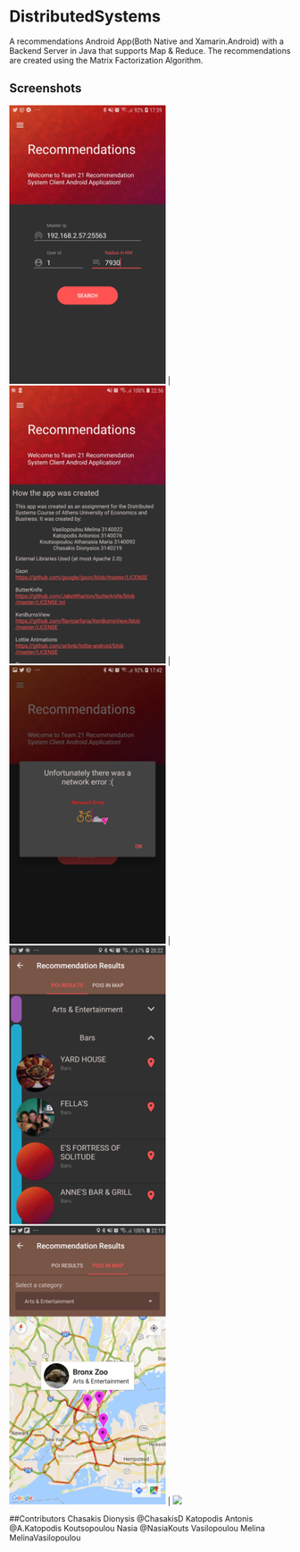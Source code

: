 # DistributedSystems

A recommendations Android App(Both Native and Xamarin.Android) with a Backend Server in Java that supports Map & Reduce. The recommendations are created using the Matrix Factorization Algorithm.

## Screenshots
<img src="https://github.com/ChasakisD/DistributedSystems/blob/master/Art/search.jpg" width="280"> |
<img src="https://github.com/ChasakisD/DistributedSystems/blob/master/Art/credits.jpg" width="280"> |
<img src="https://github.com/ChasakisD/DistributedSystems/blob/master/Art/network_error.jpg" width="280"> |
<img src="https://github.com/ChasakisD/DistributedSystems/blob/master/Art/pois_rv.jpg" width="280">
<img src="https://github.com/ChasakisD/DistributedSystems/blob/master/Art/poi_infowindow.jpg" width="280"> |
<img src="https://github.com/ChasakisD/DistributedSystems/blob/master/Art/pois_on_map.jpg" width="280"> 

##Contributors
Chasakis Dionysis @ChasakisD
Katopodis Antonis @A.Katopodis
Koutsopoulou Nasia @NasiaKouts
Vasilopoulou Melina MelinaVasilopoulou